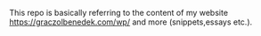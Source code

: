 This repo is basically referring to the content of my website https://graczolbenedek.com/wp/ and more (snippets,essays etc.).
